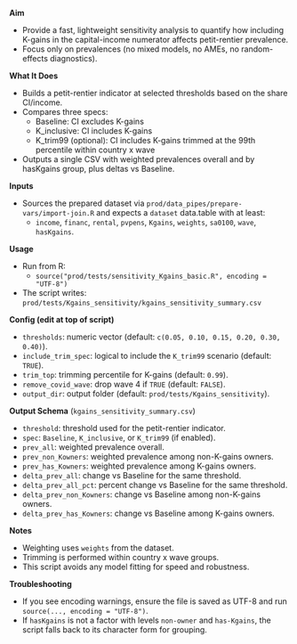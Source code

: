 **Aim**
- Provide a fast, lightweight sensitivity analysis to quantify how including K-gains in the capital-income numerator affects petit-rentier prevalence.
- Focus only on prevalences (no mixed models, no AMEs, no random-effects diagnostics).

**What It Does**
- Builds a petit-rentier indicator at selected thresholds based on the share CI/income.
- Compares three specs:
  - Baseline: CI excludes K-gains
  - K_inclusive: CI includes K-gains
  - K_trim99 (optional): CI includes K-gains trimmed at the 99th percentile within country x wave
- Outputs a single CSV with weighted prevalences overall and by hasKgains group, plus deltas vs Baseline.

**Inputs**
- Sources the prepared dataset via `prod/data_pipes/prepare-vars/import-join.R` and expects a `dataset` data.table with at least:
  - `income`, `financ`, `rental`, `pvpens`, `Kgains`, `weights`, `sa0100`, `wave`, `hasKgains`.

**Usage**
- Run from R:
  - `source("prod/tests/sensitivity_Kgains_basic.R", encoding = "UTF-8")`
- The script writes: `prod/tests/Kgains_sensitivity/kgains_sensitivity_summary.csv`

**Config (edit at top of script)**
- `thresholds`: numeric vector (default: `c(0.05, 0.10, 0.15, 0.20, 0.30, 0.40)`).
- `include_trim_spec`: logical to include the `K_trim99` scenario (default: `TRUE`).
- `trim_top`: trimming percentile for K-gains (default: `0.99`).
- `remove_covid_wave`: drop wave 4 if `TRUE` (default: `FALSE`).
- `output_dir`: output folder (default: `prod/tests/Kgains_sensitivity`).

**Output Schema** (`kgains_sensitivity_summary.csv`)
- `threshold`: threshold used for the petit-rentier indicator.
- `spec`: `Baseline`, `K_inclusive`, or `K_trim99` (if enabled).
- `prev_all`: weighted prevalence overall.
- `prev_non_Kowners`: weighted prevalence among non-K-gains owners.
- `prev_has_Kowners`: weighted prevalence among K-gains owners.
- `delta_prev_all`: change vs Baseline for the same threshold.
- `delta_prev_all_pct`: percent change vs Baseline for the same threshold.
- `delta_prev_non_Kowners`: change vs Baseline among non-K-gains owners.
- `delta_prev_has_Kowners`: change vs Baseline among K-gains owners.

**Notes**
- Weighting uses `weights` from the dataset.
- Trimming is performed within country x wave groups.
- This script avoids any model fitting for speed and robustness.

**Troubleshooting**
- If you see encoding warnings, ensure the file is saved as UTF-8 and run `source(..., encoding = "UTF-8")`.
- If `hasKgains` is not a factor with levels `non-owner` and `has-Kgains`, the script falls back to its character form for grouping.

